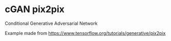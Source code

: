 # cGAN pix2pix
Conditional Generative Adversarial Network

Example made from https://www.tensorflow.org/tutorials/generative/pix2pix
